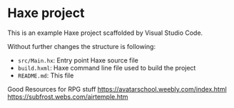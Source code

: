 # Haxe project

This is an example Haxe project scaffolded by Visual Studio Code.

Without further changes the structure is following:

 * `src/Main.hx`: Entry point Haxe source file
 * `build.hxml`: Haxe command line file used to build the project
 * `README.md`: This file
 
 Good Resources for RPG stuff 
 https://avatarschool.weebly.com/index.html
 https://subfrost.webs.com/airtemple.htm
